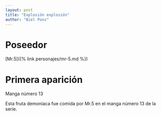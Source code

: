 ```yaml
---
layout: post
title: "Explosión explosión"
author: "Biel Pons"
---
```


# Poseedor

[Mr.5]({% link personajes/mr-5.md %})

# Primera aparición

Manga número 13

Esta fruta demoníaca fue comida por Mr.5 en el manga número 13 de la serie.
